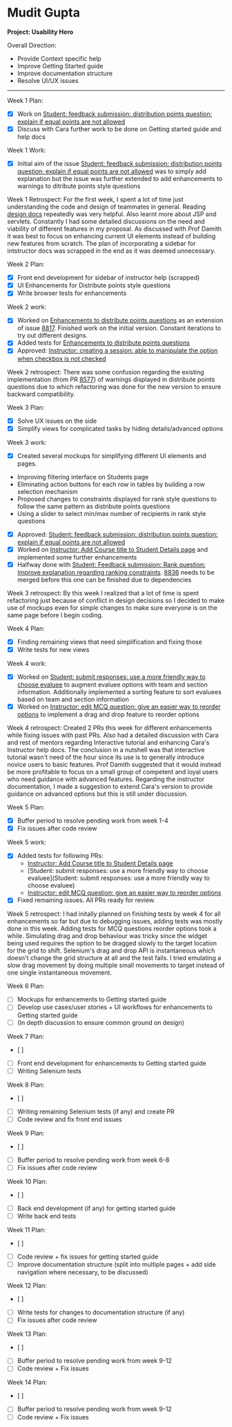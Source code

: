 # Mudit Gupta

**Project: Usability Hero**

Overall Direction:
- Provide Context specific help
- Improve Getting Started guide
- Improve documentation structure
- Resolve UI/UX issues

---

Week 1 Plan:
- [x] Work on [Student: feedback submission: distribution points question: explain if equal points are not allowed](https://github.com/TEAMMATES/teammates/issues/8817)
- [x] Discuss with Cara further work to be done on Getting started guide and help docs

Week 1 Work:
- [x] Initial aim of the issue [Student: feedback submission: distribution points question: explain if equal points are not allowed](https://github.com/TEAMMATES/teammates/issues/8817) was to simply add explanation but the issue was further extended to add enhancements to warnings to ditribute points style questions

Week 1 Retrospect:
For the first week, I spent a lot of time just understanding the code and design of teammates in general. Reading [design docs](https://github.com/TEAMMATES/teammates/blob/master/docs/design.md) repeatedly was very helpful. Also learnt more about JSP and servlets. Constantly I had some detailed discussions on the need and viability of different features in my proposal. As discussed with Prof Damith it was best to focus on enhancing current UI elements instead of building new features from scratch. The plan of incorporating a sidebar for intstructor docs was scrapped in the end as it was deemed unnecessary.

Week 2 Plan:
- [x] Front end development for sidebar of instructor help (scrapped)
- [x] UI Enhancements for Distribute points style questions
- [x] Write browser tests for enhancements

Week 2 work:
- [x] Worked on [Enhancements to distribute points questions](https://github.com/TEAMMATES/teammates/pull/8836) as an extension of issue [8817](https://github.com/TEAMMATES/teammates/issues/8817). Finished work on the initial version. Constant iterations to try out different designs.
- [x] Added tests for [Enhancements to distribute points questions](https://github.com/TEAMMATES/teammates/pull/8836)
- [x] Approved: [Instructor: creating a session: able to manipulate the option when checkbox is not checked](https://github.com/TEAMMATES/teammates/pull/8846)

Week 2 retrospect:
There was some confusion regarding the existing implementation (from PR [8577](https://github.com/TEAMMATES/teammates/pull/8577)) of warnings displayed in distribute points questions due to which refactoring was done for the new version to ensure backward compatibility.

Week 3 Plan:
- [x] Solve UX issues on the side
- [x] Simplify views for complicated tasks by hiding details/advanced options

Week 3 work:
  - [x] Created several mockups for simplifying different UI elements and pages. 
  - Improving filtering interface on Students page
  - Eliminating action buttons for each row in tables by building a row selection mechanism
  - Proposed changes to constraints displayed for rank style questions to follow the same pattern as distribute points questions
  - Using a slider to select min/max number of recipients in rank style questions
  - [x] Approved: [Student: feedback submission: distribution points question: explain if equal points are not allowed](https://github.com/TEAMMATES/teammates/pull/8836)
- [x] Worked on [Instructor: Add Course title to Student Details page](https://github.com/TEAMMATES/teammates/pull/8861) and implemented some further enhancements
- [x] Halfway done with [Student: Feedback submission: Rank question: Improve explanation regarding ranking constraints](https://github.com/TEAMMATES/teammates/pull/8870). [8836](https://github.com/TEAMMATES/teammates/pull/8836) needs to be merged before this one can be finished due to dependencies

Week 3 retrospect:
By this week I realized that a lot of time is spent refactoring just because of conflict in design decisions so I decided to make use of mockups even for simple changes to make sure everyone is on the same page before I begin coding.

Week 4 Plan:
- [x] Finding remaining views that need simplification and fixing those
- [x] Write tests for new views

Week 4 work:
- [x] Worked on [Student: submit responses: use a more friendly way to choose evaluee](https://github.com/TEAMMATES/teammates/pull/8878) to augment evaluee options with team and section information. Additionally implemented a sorting feature to sort evaluees based on team and section information 
- [x] Worked on [Instructor: edit MCQ question: give an easier way to reorder options](https://github.com/TEAMMATES/teammates/pull/8889) to implement a drag and drop feature to reorder options

Week 4 retrospect:
Created 2 PRs this week for different enhancements while fixing issues with past PRs. Also had a detailed discussion with Cara and rest of mentors regarding Interactive tutorial and enhancing Cara's Instructor help docs. The conclusion in a nutshell was that interactive tutorial wasn't need of the hour since its use is to generally introduce novice users to basic features. Prof Damith suggested that it would instead be more profitable to focus on a small group of competent and loyal users who need guidance with advanced features. Regarding the instructor documentation, I made a suggestion to extend Cara's version to provide guidance on advanced options but this is still under discussion. 

Week 5 Plan:
- [x] Buffer period to resolve pending work from week 1-4
- [x] Fix issues after code review

Week 5 work:
- [x] Added tests for following PRs:
  - [Instructor: Add Course title to Student Details page](https://github.com/TEAMMATES/teammates/pull/8861)
  - [Student: submit responses: use a more friendly way to choose evaluee](Student: submit responses: use a more friendly way to choose evaluee)
  - [Instructor: edit MCQ question: give an easier way to reorder options](https://github.com/TEAMMATES/teammates/pull/8889)
- [x] Fixed remaining issues. All PRs ready for review.

Week 5 retrospect:
I had initally planned on finishing tests by week 4 for all enhancements so far but due to debugging issues, adding tests was mostly done in this week. Adding tests for MCQ questions reorder options took a while. Simulating drag and drop behaviour was tricky since the widget being used requires the option to be dragged slowly to the target location for the grid to shift. Selenium's drag and drop API is instantaneous which doesn't change the grid structure at all and the test fails. I tried emulating a slow drag movement by doing multiple small movements to target instead of one single instantaneous movement.

Week 6 Plan:
- [ ] Mockups for enhancements to Getting started guide
- [ ] Develop use cases/user stories + UI workflows for enhancements to Getting started guide
- [ ] (In depth discussion to ensure common ground on design)

Week 7 Plan:
- [ ]
- [ ] Front end development for enhancements to Getting started guide
- [ ] Writing Selenium tests

Week 8 Plan:
- [ ]
- [ ] Writing remaining Selenium tests (if any) and create PR
- [ ] Code review and fix front end issues

Week 9 Plan:
- [ ]
- [ ] Buffer period to resolve pending work from week 6-8
- [ ] Fix issues after code review

Week 10 Plan:
- [ ]
- [ ] Back end development (if any) for getting started guide
- [ ] Write back end tests 

Week 11 Plan:
- [ ] 
- [ ] Code review + fix issues for getting started guide
- [ ] Improve documentation structure (split into multiple pages + add side navigation where necessary, to be discussed)

Week 12 Plan:
- [ ]
- [ ] Write tests for changes to documentation structure (if any)
- [ ] Fix issues after code review

Week 13 Plan:
- [ ] 
- [ ] Buffer period to resolve pending work from week 9-12
- [ ] Code review + Fix issues

Week 14 Plan:
- [ ] 
- [ ] Buffer period to resolve pending work from week 9-12
- [ ] Code review + Fix issues
